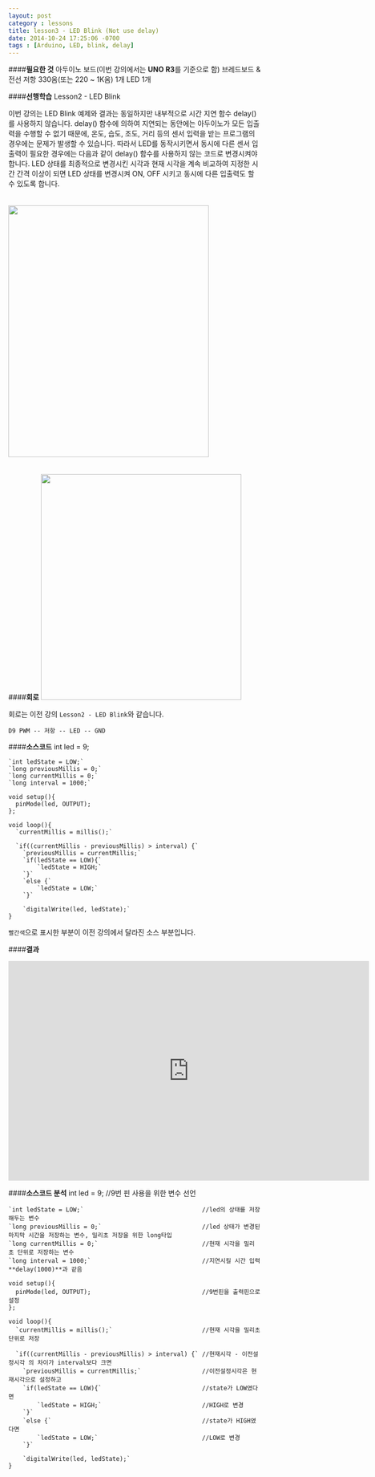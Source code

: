 ```yaml
---
layout: post
category : lessons
title: lesson3 - LED Blink (Not use delay)
date: 2014-10-24 17:25:06 -0700
tags : [Arduino, LED, blink, delay]
---
```


####**필요한 것**
    아두이노 보드(이번 강의에서는 **UNO R3**를 기준으로 함)
    브레드보드 & 전선
    저항 330옴(또는 220 ~ 1K옴) 1개
    LED 1개
    
####**선행학습**
    Lesson2 - LED Blink
    
이번 강의는 LED Blink 예제와 결과는 동일하지만 내부적으로 시간 지연 함수 delay()를 사용하지 않습니다.
delay() 함수에 의하여 지연되는 동안에는 아두이노가 모든 입출력을 수행할 수 없기 때문에, 온도, 습도, 조도, 거리 등의 센서 입력을 받는 프로그램의 경우에는 문제가 발생할 수 있습니다.
따라서 LED를 동작시키면서 동시에 다른 센서 입출력이 필요한 경우에는 다음과 같이 delay() 함수를 사용하지 않는 코드로 변경시켜야 합니다.
LED 상태를 최종적으로 변경시킨 시각과 현재 시각을 계속 비교하여 지정한 시간 간격 이상이 되면 LED 상태를 변경시켜 ON, OFF 시키고 동시에 다른 입출력도 할 수 있도록 합니다.

<img class="irc_mi" style="margin-top: 20px;" src="https://lh3.googleusercontent.com/-LCUy3w9ySW4/VFZPurV5wII/AAAAAAAAADQ/uOPnzjhG_OU/w496-h623-no/led1.png" width="400" height="502">

####**회로**
<img class="irc_mi" style="margin-top: 20px;" src="https://lh5.googleusercontent.com/-S6Ks1PWA5wc/VFZPumwjYaI/AAAAAAAAADE/mAkL4BMQccg/w555-h623-no/led2.png" width="400" height="450">

회로는 이전 강의 `Lesson2 - LED Blink`와 같습니다.
    
    D9 PWM -- 저항 -- LED -- GND
    
####**소스코드**
    int led = 9;
    
    `int ledState = LOW;`
    `long previousMillis = 0;`
    `long currentMillis = 0;`
    `long interval = 1000;`
    
    void setup(){
      pinMode(led, OUTPUT);
    };
    
    void loop(){
      `currentMillis = millis();`
      
      `if((currentMillis - previousMillis) > interval) {`
        `previousMillis = currentMillis;`
        `if(ledState == LOW){`
            `ledState = HIGH;`
        `}`
        `else {`
            `ledState = LOW;`
        `}`
        
        `digitalWrite(led, ledState);`
    }

`빨간색`으로 표시한 부분이 이전 강의에서 달라진 소스 부분입니다.

####**결과**
<iframe width="720" height="438" src="http://serviceapi.nmv.naver.com/flash/convertIframeTag.nhn?vid=D7AF6942C12570C76CF6F85F5DA177373136&outKey=V12751952c04ef203a2553eac689da638f98cc92c6f4b2d50fc4a3eac689da638f98c" frameborder="no" scrolling="no"></iframe>

####**소스코드 분석**
    int led = 9;                                          //9번 핀 사용을 위한 변수 선언
    
    `int ledState = LOW;`                                 //led의 상태를 저장해두는 변수
    `long previousMillis = 0;`                            //led 상태가 변경된 마지막 시간을 저장하는 변수, 밀리초 저장을 위한 long타입
    `long currentMillis = 0;`                             //현재 시각을 밀리 초 단위로 저장하는 변수
    `long interval = 1000;`                               //지연시킬 시간 입력 **delay(1000)**과 같음
    
    void setup(){
      pinMode(led, OUTPUT);                               //9번핀을 출력핀으로 설정
    };
    
    void loop(){                                      
      `currentMillis = millis();`                         //현재 시각을 밀리초 단위로 저장
      
      `if((currentMillis - previousMillis) > interval) {` //현재시각 - 이전설정시각 의 차이가 interval보다 크면
        `previousMillis = currentMillis;`                 //이전설정시각은 현재시각으로 설정하고
        `if(ledState == LOW){`                            //state가 LOW였다면
            `ledState = HIGH;`                            //HIGH로 변경
        `}`
        `else {`                                          //state가 HIGH였다면
            `ledState = LOW;`                             //LOW로 변경
        `}`
        
        `digitalWrite(led, ledState);`
    }
